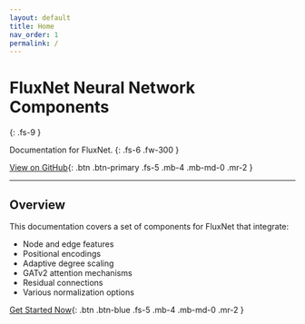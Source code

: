 ```yaml
---
layout: default
title: Home
nav_order: 1
permalink: /
---
```


# FluxNet Neural Network Components
{: .fs-9 }

Documentation for FluxNet.
{: .fs-6 .fw-300 }

[View on GitHub](https://github.com/nishilkulkarni/FluxNet){: .btn .btn-primary .fs-5 .mb-4 .mb-md-0 .mr-2 }

---

## Overview

This documentation covers a set of components for FluxNet that integrate:
- Node and edge features
- Positional encodings
- Adaptive degree scaling
- GATv2 attention mechanisms
- Residual connections
- Various normalization options

[Get Started Now](./components/feature-modulator.html){: .btn .btn-blue .fs-5 .mb-4 .mb-md-0 .mr-2 }